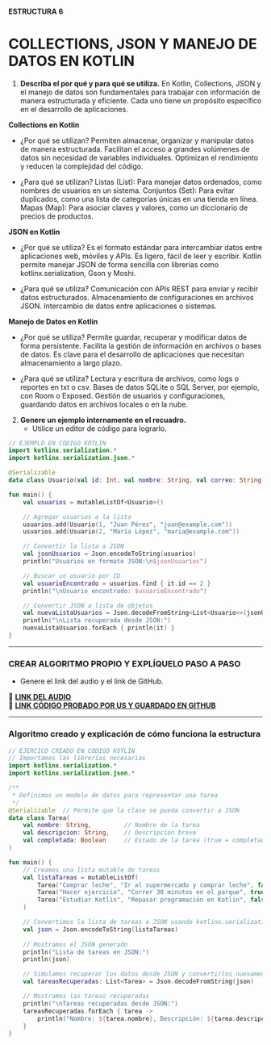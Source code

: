 #### ESTRUCTURA 6
# COLLECTIONS, JSON Y MANEJO DE DATOS EN KOTLIN

1. **Describa el por qué y para qué se utiliza.**
En Kotlin, Collections, JSON y el manejo de datos son fundamentales para trabajar con información de manera estructurada y eficiente. Cada uno tiene un propósito específico en el desarrollo de aplicaciones.

**Collections en Kotlin**
- ¿Por qué se utilizan?
Permiten almacenar, organizar y manipular datos de manera estructurada.
Facilitan el acceso a grandes volúmenes de datos sin necesidad de variables individuales.
Optimizan el rendimiento y reducen la complejidad del código.

- ¿Para qué se utilizan?
Listas (List): Para manejar datos ordenados, como nombres de usuarios en un sistema.
Conjuntos (Set): Para evitar duplicados, como una lista de categorías únicas en una tienda en línea.
Mapas (Map): Para asociar claves y valores, como un diccionario de precios de productos.

**JSON en Kotlin**
- ¿Por qué se utiliza?
Es el formato estándar para intercambiar datos entre aplicaciones web, móviles y APIs.
Es ligero, fácil de leer y escribir.
Kotlin permite manejar JSON de forma sencilla con librerías como kotlinx.serialization, Gson y Moshi.

- ¿Para qué se utiliza?
Comunicación con APIs REST para enviar y recibir datos estructurados.
Almacenamiento de configuraciones en archivos JSON.
Intercambio de datos entre aplicaciones o sistemas.

**Manejo de Datos en Kotlin**
- ¿Por qué se utiliza?
Permite guardar, recuperar y modificar datos de forma persistente.
Facilita la gestión de información en archivos o bases de datos.
Es clave para el desarrollo de aplicaciones que necesitan almacenamiento a largo plazo.

- ¿Para qué se utiliza?
Lectura y escritura de archivos, como logs o reportes en txt o csv.
Bases de datos SQLite o SQL Server, por ejemplo, con Room o Exposed.
Gestión de usuarios y configuraciones, guardando datos en archivos locales o en la nube.

2. **Genere un ejemplo internamente en el recuadro.**  
   - Utilice un editor de código para lograrlo.  

```kotlin
// EJEMPLO EN CÓDIGO KOTLIN
import kotlinx.serialization.*
import kotlinx.serialization.json.*

@Serializable
data class Usuario(val id: Int, val nombre: String, val correo: String)

fun main() {
    val usuarios = mutableListOf<Usuario>()

    // Agregar usuarios a la lista
    usuarios.add(Usuario(1, "Juan Pérez", "juan@example.com"))
    usuarios.add(Usuario(2, "María López", "maria@example.com"))

    // Convertir la lista a JSON
    val jsonUsuarios = Json.encodeToString(usuarios)
    println("Usuarios en formato JSON:\n$jsonUsuarios")

    // Buscar un usuario por ID
    val usuarioEncontrado = usuarios.find { it.id == 2 }
    println("\nUsuario encontrado: $usuarioEncontrado")

    // Convertir JSON a lista de objetos
    val nuevaListaUsuarios = Json.decodeFromString<List<Usuario>>(jsonUsuarios)
    println("\nLista recuperada desde JSON:")
    nuevaListaUsuarios.forEach { println(it) }
}


```

---

### CREAR ALGORITMO PROPIO Y EXPLÍQUELO PASO A PASO  
- Genere el link del audio y el link de GitHub.  

🔗 **[LINK DEL AUDIO](https://github.com/Beltran18/Kotlin/blob/main/tarjeta6/tarjeta6.opus)**  
🔗 **[LINK CÓDIGO PROBADO POR US Y GUARDADO EN GITHUB](https://github.com/Beltran18/Kotlin/blob/f48ee7ac9fb3e43d8c83de9df967d8ac72cf249a/tarjeta6/img-tarjeta6.jpg)**  

---

### Algoritmo creado y explicación de cómo funciona la estructura  

```kotlin
// EJERCICO CREADO EN CÓDIGO KOTLIN
// Importamos las librerías necesarias
import kotlinx.serialization.*
import kotlinx.serialization.json.*

/**
 * Definimos un modelo de datos para representar una tarea
 */
@Serializable  // Permite que la clase se pueda convertir a JSON
data class Tarea(
    val nombre: String,         // Nombre de la tarea
    val descripcion: String,    // Descripción breve
    val completada: Boolean     // Estado de la tarea (true = completada, false = pendiente)
)

fun main() {
    // Creamos una lista mutable de tareas
    val listaTareas = mutableListOf(
        Tarea("Comprar leche", "Ir al supermercado y comprar leche", false),
        Tarea("Hacer ejercicio", "Correr 30 minutos en el parque", true),
        Tarea("Estudiar Kotlin", "Repasar programación en Kotlin", false)
    )

    // Convertimos la lista de tareas a JSON usando kotlinx.serialization
    val json = Json.encodeToString(listaTareas)
    
    // Mostramos el JSON generado
    println("Lista de tareas en JSON:")
    println(json)

    // Simulamos recuperar los datos desde JSON y convertirlos nuevamente a objetos Kotlin
    val tareasRecuperadas: List<Tarea> = Json.decodeFromString(json)

    // Mostramos las tareas recuperadas
    println("\nTareas recuperadas desde JSON:")
    tareasRecuperadas.forEach { tarea ->
        println("Nombre: ${tarea.nombre}, Descripción: ${tarea.descripcion}, Completada: ${tarea.completada}")
    }
}



```
